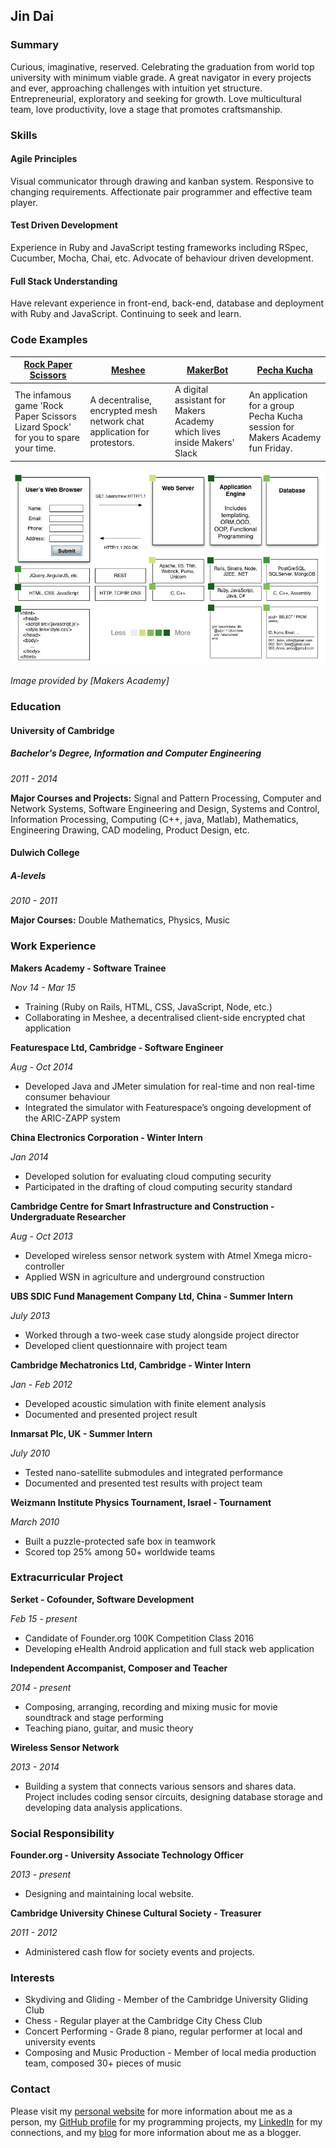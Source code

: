 ## Jin Dai

### Summary

Curious, imaginative, reserved. Celebrating the graduation from world top university with minimum viable grade. A great navigator in every projects and ever, approaching challenges with intuition yet structure. Entrepreneurial, exploratory and seeking for growth. Love multicultural team, love productivity, love a stage that promotes craftsmanship.

### Skills

#### Agile Principles

Visual communicator through drawing and kanban system. Responsive to changing requirements. Affectionate pair programmer and effective team player.

#### Test Driven Development

Experience in Ruby and JavaScript testing frameworks including RSpec, Cucumber, Mocha, Chai, etc. Advocate of behaviour driven development.

#### Full Stack Understanding

Have relevant experience in front-end, back-end, database and deployment with Ruby and JavaScript. Continuing to seek and learn.

### Code Examples

[Rock Paper Scissors] | [Meshee] | [MakerBot] | [Pecha Kucha]
--- | --- | --- | ---
The infamous game 'Rock Paper Scissors Lizard Spock' for you to spare your time. | A decentralise, encrypted mesh network chat application for protestors. | A digital assistant for Makers Academy which lives inside Makers' Slack | An application for a group Pecha Kucha session for Makers Academy fun Friday.

[Rock Paper Scissors]: https://github.com/jindai1783/Rock-Paper-Scissors-Lizard-Spock
[Meshee]: https://github.com/jindai1783/Meshee
[MakerBot]: https://github.com/jindai1783/MakerBot
[Pecha Kucha]: https://github.com/jindai1783/pecha-kucha-1

![alt text][3-tier]

[3-tier]: 3-tier.jpg "Three Tier Web Architecture"
*Image provided by [Makers Academy]*

### Education

#### University of Cambridge
##### Bachelor's Degree, Information and Computer Engineering
*2011 - 2014*

**Major Courses and Projects:** Signal and Pattern Processing, Computer and Network Systems, Software Engineering and Design, Systems and Control, Information Processing, Computing (C++, java, Matlab), Mathematics, Engineering Drawing, CAD modeling, Product Design, etc.


#### Dulwich College
##### A-levels
*2010 - 2011*

**Major Courses:** Double Mathematics, Physics, Music


### Work Experience

**Makers Academy - Software Trainee**

*Nov 14 - Mar 15*

* Training (Ruby on Rails, HTML, CSS, JavaScript, Node, etc.) 
* Collaborating in Meshee, a decentralised client-side encrypted chat application


**Featurespace Ltd, Cambridge - Software Engineer**

*Aug - Oct 2014*

* Developed Java and JMeter simulation for real-time and non real-time consumer behaviour
* Integrated the simulator with Featurespace’s ongoing development of the ARIC-ZAPP system

**China Electronics Corporation - Winter Intern**

*Jan 2014*

* Developed solution for evaluating cloud computing security
* Participated in the drafting of cloud computing security standard

**Cambridge Centre for Smart Infrastructure and Construction - Undergraduate Researcher**

*Aug - Oct 2013*

* Developed wireless sensor network system with Atmel Xmega micro-controller
* Applied WSN in agriculture and underground construction

**UBS SDIC Fund Management Company Ltd, China - Summer Intern**

*July 2013*

* Worked through a two-week case study alongside project director
* Developed client questionnaire with project team

**Cambridge Mechatronics Ltd, Cambridge - Winter Intern**

*Jan - Feb 2012*

* Developed acoustic simulation with finite element analysis
* Documented and presented project result

**Inmarsat Plc, UK - Summer Intern**

*July 2010*

* Tested nano-satellite submodules and integrated performance
* Documented and presented test results with project team

**Weizmann Institute Physics Tournament, Israel - Tournament**

*March 2010*

* Built a puzzle-protected safe box in teamwork
* Scored top 25% among 50+ worldwide teams

### Extracurricular Project

**Serket - Cofounder, Software Development**

*Feb 15 - present*

* Candidate of Founder.org 100K Competition Class 2016 
* Developing eHealth Android application and full stack web application

**Independent Accompanist, Composer and Teacher**

*2014 - present*
* Composing, arranging, recording and mixing music for movie soundtrack and stage performing 
* Teaching piano, guitar, and music theory

**Wireless Sensor Network**

*2013 - 2014*
* Building a system that connects various sensors and shares data. Project includes coding sensor circuits, designing database storage and developing data analysis applications.

### Social Responsibility
**Founder.org - University Associate Technology Officer**

*2013 - present*
* Designing and maintaining local website. 

**Cambridge University Chinese Cultural Society - Treasurer**

*2011 - 2012*
* Administered cash flow for society events and projects.

### Interests

* Skydiving and Gliding - Member of the Cambridge University Gliding Club
* Chess - Regular player at the Cambridge City Chess Club
* Concert Performing - Grade 8 piano, regular performer at local and university events
* Composing and Music Production - Member of local media production team, composed 30+ pieces of music

### Contact

Please visit my [personal website] for more information about me as a person, my [GitHub profile] for my programming projects, my [LinkedIn] for my connections, and my [blog] for more information about me as a blogger.

[personal website]: www.jindai.co.uk
[GitHub profile]: www.github.com/jindai1783
[blog]: www.medium.com/@CactusRuby
[LinkedIn]: https://www.linkedin.com/in/jindai1783
